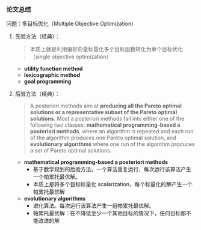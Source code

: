 ### 论文总结

问题：多目标优化（Multiple Objective Optimization）

1. 先验方法（经典）：

   > 本质上就是利用偏好向量标量化多个目标函数转化为单个目标优化（single objective optimization）

   - **utility function method**
   - **lexicographic method**
   - **goal programming**

2. 后验方法（经典）：

   > A posteriori methods aim at **producing all the Pareto optimal solutions or a representative subset of the Pareto optimal solutions**. Most a posteriori methods fall into either one of the following two classes: **mathematical programming-based a posteriori methods**, where an algorithm is repeated and each run of the algorithm produces one Pareto optimal solution, and **evolutionary algorithms** where one run of the algorithm produces a set of Pareto optimal solutions.

   - **mathematical programming-based a posteriori methods**
     - 基于数学规划的后验方法。一个算法重复运行，每次运行该算法产生一个帕累托最优解。
     - 本质上是将多个目标标量化 scalarization，每个标量化的解产生一个帕累托最优解
   - **evolutionary algorithms**
     - 进化算法。每次运行该算法产生一组帕累托最优解。
     - 帕累托最优解：在不降低至少一个其他目标的情况下，任何目标都不能改进的解
